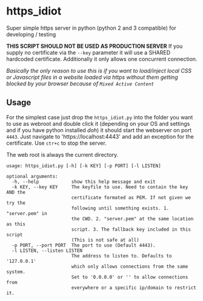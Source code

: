 # https_idiot
Super simple https server in python (python 2 and 3 compatible) for developing / testing

**THIS SCRIPT SHOULD NOT BE USED AS PRODUCTION SERVER**
If you supply no certificate via the `--key` parameter it will use a SHARED hardcoded certificate.
Additionally it only allows one concurrent connection.

*Basically the only reason to use this is if you want to load/inject local CSS or Javascript files in a website loaded via https without them getting blocked by your browser because of `Mixed Active Content`*



Usage
-----
For the simplest case just drop the `https_idiot.py` into the folder you want to use as webroot and double click it (depending on your OS and settings and if you have python installed *doh*) it should start the webserver on port `4443`.
Just navigate to 'https://localhost:4443' and add an exception for the certificate.
Use `ctr+c` to stop the server.

The web root is always the current directory.

    usage: https_idiot.py [-h] [-k KEY] [-p PORT] [-l LISTEN]
    
    optional arguments:
      -h, --help            show this help message and exit
      -k KEY, --key KEY     The keyfile to use. Need to contain the key AND the
                            certificate formated as PEM. If not given we try the
                            following until something exists. 1. "server.pem" in
                            the CWD. 2. "server.pem" at the same location as this
                            script. 3. The fallback key included in this script
                            (This is not safe at all)
      -p PORT, --port PORT  The port to use (Default 4443).
      -l LISTEN, --listen LISTEN
                            The address to listen to. Defaults to '127.0.0.1'
                            which only allows connections from the same system.
                            Set to '0.0.0.0' or '' to allow connections from
                            everywhere or a specific ip/domain to restrict it.



